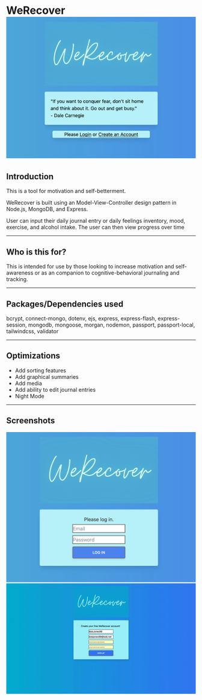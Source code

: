 WeRecover
<img width="666px" src="screen1.png">
===

## Introduction

This is a tool for motivation and self-betterment.

WeRecover is built using an Model-View-Controller design pattern in Node.js, MongoDB, and Express.

User can input their daily journal entry or daily feelings inventory, mood,  exercise, and alcohol intake. The user can then view progress over time

---

## Who is this for?

This is intended for use by those looking to increase motivation and self-awareness or as an companion to cognitive-behavioral journaling and tracking.

---

## Packages/Dependencies used

bcrypt, connect-mongo, dotenv, ejs, express, express-flash, express-session, mongodb, mongoose, morgan, nodemon, passport, passport-local, tailwindcss, validator

---

## Optimizations

  - Add sorting features
  - Add graphical summaries
  - Add media
  - Add ability to edit journal entries
  - Night Mode

---

## Screenshots

<img width="666px" src="screen2.png">
<img width="666px" src="animation.gif">
